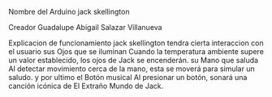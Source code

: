 Nombre del Arduino 
jack skellington

Creador 
Guadalupe Abigail Salazar Villanueva 

Explicacion de funcionamiento 
jack skellington tendra cierta interaccion con el usuario sus Ojos que se iluminan Cuando la temperatura ambiente supere un valor establecido, los ojos de Jack se encenderán.
su Mano que saluda Al detectar movimiento cerca de la mano, esta se moverá para simular un saludo.
y por ultimo el Botón musical Al presionar un botón, sonará una canción icónica de El Extraño Mundo de Jack.
